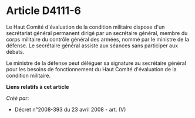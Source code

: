 # Article D4111-6

Le Haut Comité d'évaluation de la condition militaire dispose d'un secrétariat général permanent dirigé par un secrétaire
général, membre du corps militaire du contrôle général des armées, nommé par le ministre de la défense. Le secrétaire général
assiste aux séances sans participer aux débats.

Le ministre de la défense peut déléguer sa signature au secrétaire général pour les besoins de fonctionnement du Haut Comité
d'évaluation de la condition militaire.

**Liens relatifs à cet article**

_Créé par_:

  - Décret n°2008-393 du 23 avril 2008 - art. (V)
